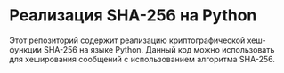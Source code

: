 # Реализация SHA-256 на Python
Этот репозиторий содержит реализацию криптографической хеш-функции SHA-256 на языке Python. Данный код можно использовать для хеширования сообщений с использованием алгоритма SHA-256.
